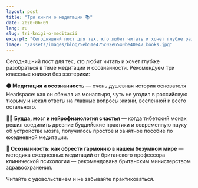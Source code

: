 ```yaml
---
layout: post
title: "Три книги о медитации 📚"
date: 2020-06-09
lang: ru
slug: tri-knigi-o-meditacii
excerpt: "Сегодняшний пост для тех, кто любит читать и хочет глубже разобраться в теме медитации и осознанности. Рекомендуем три классные книжки без эзотерики."
image: "/assets/images/blog/5eb51e475c02e6540be40e47_books.jpg"
---
```


Сегодняшний пост для тех, кто любит читать и хочет глубже разобраться в теме медитации и осознанности. Рекомендуем три классные книжки без эзотерики:

**🟠 Медитация и осознанность** — очень душевная история основателя Headspace: как он сбежал из монастыря, чуть не угодил в российскую тюрьму и искал ответы на главные вопросы жизни, вселенной и всего остального.

**👳‍♂️ Будда, мозг и нейрофизиология счастья** — когда тибетский монах решил соединить древние буддийские практики и современную науку об устройстве мозга, получилось простое и занятное пособие по ежедневной медитации.

**🧠 Осознанность: как обрести гармонию в нашем безумном мире** — методика ежедневных медитаций от британского профессора клинической психологии — рекомендована британским министерством здравоохранения.

Читайте с удовольствием и не забывайте практиковаться.
